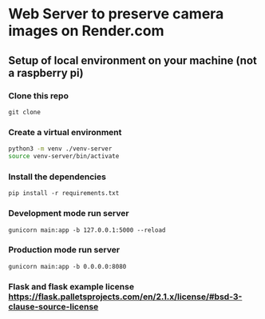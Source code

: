 # Web Server to preserve camera images on Render.com

## Setup of local environment on your machine (not a raspberry pi)

### Clone this repo

    git clone 

### Create a virtual environment

```bash
python3 -m venv ./venv-server
source venv-server/bin/activate
```

### Install the dependencies

    pip install -r requirements.txt


### Development mode run server

    gunicorn main:app -b 127.0.0.1:5000 --reload


### Production mode run server

    gunicorn main:app -b 0.0.0.0:8080

### Flask and flask example license https://flask.palletsprojects.com/en/2.1.x/license/#bsd-3-clause-source-license
